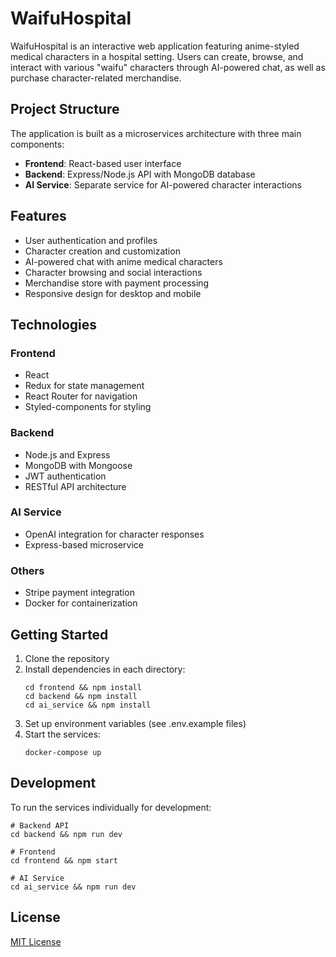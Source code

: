 # WaifuHospital

WaifuHospital is an interactive web application featuring anime-styled medical characters in a hospital setting. Users can create, browse, and interact with various "waifu" characters through AI-powered chat, as well as purchase character-related merchandise.

## Project Structure

The application is built as a microservices architecture with three main components:

- **Frontend**: React-based user interface
- **Backend**: Express/Node.js API with MongoDB database
- **AI Service**: Separate service for AI-powered character interactions

## Features

- User authentication and profiles
- Character creation and customization
- AI-powered chat with anime medical characters
- Character browsing and social interactions
- Merchandise store with payment processing
- Responsive design for desktop and mobile

## Technologies

### Frontend
- React
- Redux for state management
- React Router for navigation
- Styled-components for styling

### Backend
- Node.js and Express
- MongoDB with Mongoose
- JWT authentication
- RESTful API architecture

### AI Service
- OpenAI integration for character responses
- Express-based microservice

### Others
- Stripe payment integration
- Docker for containerization

## Getting Started

1. Clone the repository
2. Install dependencies in each directory:
   ```
   cd frontend && npm install
   cd backend && npm install
   cd ai_service && npm install
   ```
3. Set up environment variables (see .env.example files)
4. Start the services:
   ```
   docker-compose up
   ```

## Development

To run the services individually for development:

```
# Backend API
cd backend && npm run dev

# Frontend
cd frontend && npm start

# AI Service
cd ai_service && npm run dev
```

## License

[MIT License](LICENSE)